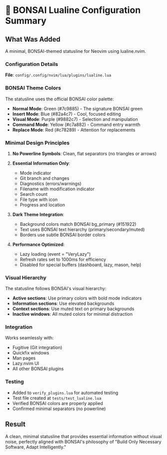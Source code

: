 # 🌱 BONSAI Lualine Configuration Summary

## What Was Added

A minimal, BONSAI-themed statusline for Neovim using lualine.nvim.

### Configuration Details

**File**: `config/.config/nvim/lua/plugins/lualine.lua`

### BONSAI Theme Colors

The statusline uses the official BONSAI color palette:

- **Normal Mode**: Green (#7c9885) - The signature BONSAI green
- **Insert Mode**: Blue (#82a4c7) - Cool, focused editing
- **Visual Mode**: Purple (#9882c7) - Selection and manipulation
- **Command Mode**: Yellow (#c7a882) - Command entry warmth
- **Replace Mode**: Red (#c78289) - Attention for replacements

### Minimal Design Principles

1. **No Powerline Symbols**: Clean, flat separators (no triangles or arrows)
2. **Essential Information Only**: 
   - Mode indicator
   - Git branch and changes
   - Diagnostics (errors/warnings)
   - Filename with modification indicator
   - Search count
   - File type with icon
   - Progress and location

3. **Dark Theme Integration**: 
   - Background colors match BONSAI bg_primary (#151922)
   - Text uses BONSAI text hierarchy (primary/secondary/muted)
   - Borders use subtle BONSAI border colors

4. **Performance Optimized**:
   - Lazy loading (event = "VeryLazy")
   - Refresh rates set to 1000ms for efficiency
   - Disabled for special buffers (dashboard, lazy, mason, help)

### Visual Hierarchy

The statusline follows BONSAI's visual hierarchy:
- **Active sections**: Use primary colors with bold mode indicators
- **Information sections**: Use elevated backgrounds
- **Context sections**: Use muted text on primary backgrounds
- **Inactive windows**: All muted colors for minimal distraction

### Integration

Works seamlessly with:
- Fugitive (Git integration)
- Quickfix windows
- Man pages
- Lazy.nvim UI
- All other BONSAI plugins

### Testing

- Added to `verify_plugins.lua` for automated testing
- Test file created at `tests/test_lualine.lua`
- Verified BONSAI colors are properly applied
- Confirmed minimal separators (no powerline)

## Result

A clean, minimal statusline that provides essential information without visual noise, perfectly aligned with BONSAI's philosophy of "Build Only Necessary Software, Adapt Intelligently."